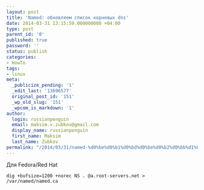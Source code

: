```yaml
---
layout: post
title: 'Named: обновляем список корневых dns'
date: 2014-03-31 13:15:59.000000000 +04:00
type: post
parent_id: '0'
published: true
password: ''
status: publish
categories:
- HowTo
tags:
- linux
meta:
  _publicize_pending: '1'
  _edit_last: '13696577'
  original_post_id: '151'
  _wp_old_slug: '151'
  _wpcom_is_markdown: '1'
author:
  login: russianpenguin
  email: maksim.v.zubkov@gmail.com
  display_name: russianpenguin
  first_name: Maksim
  last_name: Zubkov
permalink: "/2014/03/31/named-%d0%be%d0%b1%d0%bd%d0%be%d0%b2%d0%bb%d1%8f%d0%b5%d0%bc-%d1%81%d0%bf%d0%b8%d1%81%d0%be%d0%ba-%d0%ba%d0%be%d1%80%d0%bd%d0%b5%d0%b2%d1%8b%d1%85-dns/"
---
```

Для Fedora/Red Hat

```bash; gutter: true; first-line: 1; highlight: []
dig +bufsize=1200 +norec NS . @a.root-servers.net > /var/named/named.ca
```
